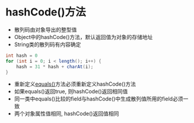# hashCode()方法

- 散列码由对象导出的整型值
- Object中的hashCode()方法，默认返回值为对象的存储地址
- String类的散列码有内容确定

```java
int hash = 0
for (int i = 0; i < length(); i++) {
    hash = 31 * hash + charAt(i);
}
```

- 重新定义[equals()](Java_Object_Class_Equals_Method.md)方法必须重新定义hashCode()方法
- 如果equals()返回true, 则hashCode()返回相同值
- 同一类中equals()比较的field与hashCode()中生成散列值所用的field必须一致
- 两个对象属性值相同, hashCode()返回值相同